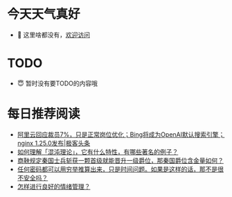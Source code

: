 # 今天天气真好
- 👋 这里啥都没有，[欢迎访问](https://zhangfeng-ola.github.io/)
<!---
- 👀 I’m interested in ...
- 🌱 I’m currently learning ...
- 💞️ I’m looking to collaborate on ...
- 📫 How to reach me ...
- 😇 I'm doing something ...

--->

# TODO 
- 😇 暂时没有要TODO的内容哦

<!---
zhangfeng-ola/zhangfeng-ola is a ✨ special ✨ repository because its `README.md` (this file) appears on your GitHub profile.
You can click the Preview link to take a look at your changes.
--->

# 每日推荐阅读
<!-- BLOG-POST-LIST:START -->
- [阿里云回应裁员7%，只是正常岗位优化；Bing将成为OpenAI默认搜索引擎；​nginx 1.25.0发布|极客头条](https://blog.csdn.net/weixin_39786569/article/details/130860525)
- [如何理解「混沌理论」，它有什么特性，有哪些著名的例子？](https://daily.zhihu.com/story/9761872)
- [商鞅规定秦国士兵斩获一颗首级就能晋升一级爵位，那秦国爵位含金量如何？](https://daily.zhihu.com/story/9761868)
- [任何密码都可以用穷举推算出来，只是时间问题。如果是这样的话，那不是很不安全吗？](https://daily.zhihu.com/story/9761875)
- [怎样进行良好的情绪管理？](https://daily.zhihu.com/story/9761889)
<!-- BLOG-POST-LIST:END -->
